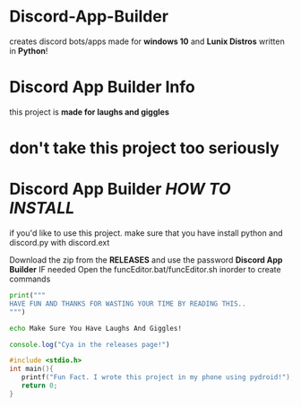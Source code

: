 # Discord-App-Builder
creates discord bots/apps
made for **windows 10** and **Lunix Distros**
written in **Python**!


# Discord App Builder Info
this project is **made for laughs and giggles**

# don't take this project **too seriously**



# Discord App Builder *HOW TO INSTALL*

if you'd like to use this project.
make sure that you have install python and discord.py with discord.ext

Download the zip from the **RELEASES** and use the password **Discord App Builder** IF needed
Open the funcEditor.bat/funcEditor.sh inorder to create commands

```python
print("""
HAVE FUN AND THANKS FOR WASTING YOUR TIME BY READING THIS..
""")
```

```bash
echo Make Sure You Have Laughs And Giggles!
```

```javascript
console.log("Cya in the releases page!")
```

```c
#include <stdio.h>
int main(){
   printf("Fun Fact. I wrote this project in my phone using pydroid!");
   return 0;
}
```
